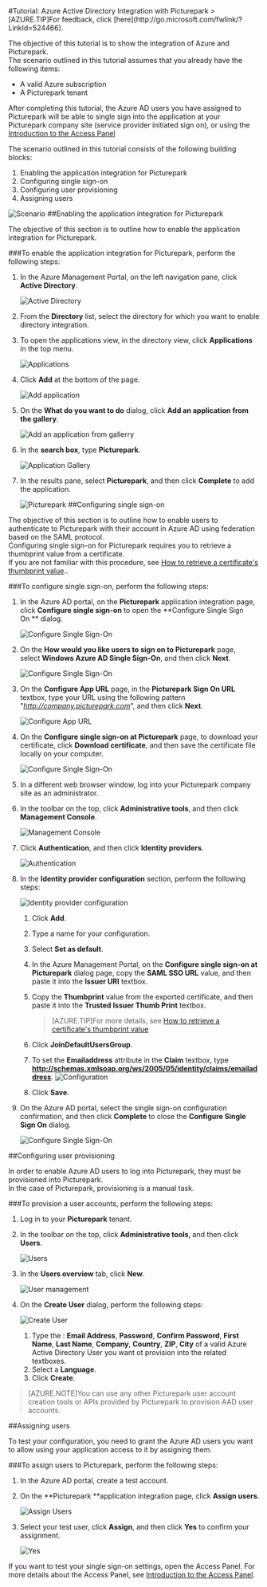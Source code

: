 <properties pageTitle="Tutorial: Azure Active Directory Integration with Picturepark | Windows Azure" description="Learn how to use Picturepark with Azure Active Directory to enable single sign-on, automated provisioning, and more!." services="active-directory" authors="MarkusVi"  documentationCenter="na" manager="stevenpo"/>
<tags
	ms.service="active-directory"
	ms.date="08/01/2015"
	wacn.date=""/>
#Tutorial: Azure Active Directory Integration with Picturepark
>[AZURE.TIP]For feedback, click [here](http://go.microsoft.com/fwlink/?LinkId=524466).
  
The objective of this tutorial is to show the integration of Azure and Picturepark.  
The scenario outlined in this tutorial assumes that you already have the following items:

-   A valid Azure subscription
-   A Picturepark tenant
  
After completing this tutorial, the Azure AD users you have assigned to Picturepark will be able to single sign into the application at your Picturepark company site (service provider initiated sign on), or using the [Introduction to the Access Panel](https://msdn.microsoft.com/zh-cn/library/dn308586)
  
The scenario outlined in this tutorial consists of the following building blocks:

1.  Enabling the application integration for Picturepark
2.  Configuring single sign-on
3.  Configuring user provisioning
4.  Assigning users

![Scenario](./media/active-directory-saas-picturepark-tutorial/IC795055.png "Scenario")
##Enabling the application integration for Picturepark
  
The objective of this section is to outline how to enable the application integration for Picturepark.

###To enable the application integration for Picturepark, perform the following steps:

1.  In the Azure Management Portal, on the left navigation pane, click **Active Directory**.

    ![Active Directory](./media/active-directory-saas-picturepark-tutorial/IC700993.png "Active Directory")

2.  From the **Directory** list, select the directory for which you want to enable directory integration.

3.  To open the applications view, in the directory view, click **Applications** in the top menu.

    ![Applications](./media/active-directory-saas-picturepark-tutorial/IC700994.png "Applications")

4.  Click **Add** at the bottom of the page.

    ![Add application](./media/active-directory-saas-picturepark-tutorial/IC749321.png "Add application")

5.  On the **What do you want to do** dialog, click **Add an application from the gallery**.

    ![Add an application from gallerry](./media/active-directory-saas-picturepark-tutorial/IC749322.png "Add an application from gallerry")

6.  In the **search box**, type **Picturepark**.

    ![Application Gallery](./media/active-directory-saas-picturepark-tutorial/IC795056.png "Application Gallery")

7.  In the results pane, select **Picturepark**, and then click **Complete** to add the application.

    ![Picturepark](./media/active-directory-saas-picturepark-tutorial/IC795057.png "Picturepark")
##Configuring single sign-on
  
The objective of this section is to outline how to enable users to authenticate to Picturepark with their account in Azure AD using federation based on the SAML protocol.  
Configuring single sign-on for Picturepark requires you to retrieve a thumbprint value from a certificate.  
If you are not familiar with this procedure, see [How to retrieve a certificate's thumbprint value](http://youtu.be/YKQF266SAxI)..

###To configure single sign-on, perform the following steps:

1.  In the Azure AD portal, on the **Picturepark** application integration page, click **Configure single sign-on** to open the **Configure Single Sign On ** dialog.

    ![Configure Single Sign-On](./media/active-directory-saas-picturepark-tutorial/IC795058.png "Configure Single Sign-On")

2.  On the **How would you like users to sign on to Picturepark** page, select **Windows Azure AD Single Sign-On**, and then click **Next**.

    ![Configure Single Sign-On](./media/active-directory-saas-picturepark-tutorial/IC795059.png "Configure Single Sign-On")

3.  On the **Configure App URL** page, in the **Picturepark Sign On URL** textbox, type your URL using the following pattern "*http://company.picturepark.com*", and then click **Next**.

    ![Configure App URL](./media/active-directory-saas-picturepark-tutorial/IC795060.png "Configure App URL")

4.  On the **Configure single sign-on at Picturepark** page, to download your certificate, click **Download certificate**, and then save the certificate file locally on your computer.

    ![Configure Single Sign-On](./media/active-directory-saas-picturepark-tutorial/IC795061.png "Configure Single Sign-On")

5.  In a different web browser window, log into your Picturepark company site as an administrator.

6.  In the toolbar on the top, click **Administrative tools**, and then click **Management Console**.

    ![Management Console](./media/active-directory-saas-picturepark-tutorial/IC795062.png "Management Console")

7.  Click **Authentication**, and then click **Identity providers**.

    ![Authentication](./media/active-directory-saas-picturepark-tutorial/IC795063.png "Authentication")

8.  In the **Identity provider configuration** section, perform the following steps:

    ![Identity provider configuration](./media/active-directory-saas-picturepark-tutorial/IC795064.png "Identity provider configuration")

    1.  Click **Add**.
    2.  Type a name for your configuration.
    3.  Select **Set as default**.
    4.  In the Azure Management Portal, on the **Configure single sign-on at Picturepark** dialog page, copy the **SAML SSO URL** value, and then paste it into the **Issuer URI** textbox.
    5.  Copy the **Thumbprint** value from the exported certificate, and then paste it into the **Trusted Issuer Thumb Print** textbox.  

        >[AZURE.TIP]For more details, see [How to retrieve a certificate's thumbprint value](http://youtu.be/YKQF266SAxI)

    6.  Click **JoinDefaultUsersGroup**.
    7.  To set the **Emailaddress** attribute in the **Claim** textbox, type **http://schemas.xmlsoap.org/ws/2005/05/identity/claims/emailaddress**.
        ![Configuration](./media/active-directory-saas-picturepark-tutorial/IC795065.png "Configuration")
    8.  Click **Save**.

9.  On the Azure AD portal, select the single sign-on configuration confirmation, and then click **Complete** to close the **Configure Single Sign On** dialog.

    ![Configure Single Sign-On](./media/active-directory-saas-picturepark-tutorial/IC795066.png "Configure Single Sign-On")

##Configuring user provisioning
  
In order to enable Azure AD users to log into Picturepark, they must be provisioned into Picturepark.  
In the case of Picturepark, provisioning is a manual task.

###To provision a user accounts, perform the following steps:

1.  Log in to your **Picturepark** tenant.

2.  In the toolbar on the top, click **Administrative tools**, and then click **Users**.

    ![Users](./media/active-directory-saas-picturepark-tutorial/IC795067.png "Users")

3.  In the **Users overview** tab, click **New**.

    ![User management](./media/active-directory-saas-picturepark-tutorial/IC795068.png "User management")

4.  On the **Create User** dialog, perform the following steps:

    ![Create User](./media/active-directory-saas-picturepark-tutorial/IC795069.png "Create User")

    1.  Type the : **Email Address**, **Password**, **Confirm Password**, **First Name**, **Last Name**, **Company**, **Country**, **ZIP**, **City** of a valid Azure Active Directory User you want ot provision into the related textboxes.
    2.  Select a **Language**.
    3.  Click **Create**.

>[AZURE.NOTE]You can use any other Picturepark user account creation tools or APIs provided by Picturepark to provision AAD user accounts.

##Assigning users
  
To test your configuration, you need to grant the Azure AD users you want to allow using your application access to it by assigning them.

###To assign users to Picturepark, perform the following steps:

1.  In the Azure AD portal, create a test account.

2.  On the **Picturepark **application integration page, click **Assign users**.

    ![Assign Users](./media/active-directory-saas-picturepark-tutorial/IC795070.png "Assign Users")

3.  Select your test user, click **Assign**, and then click **Yes** to confirm your assignment.

    ![Yes](./media/active-directory-saas-picturepark-tutorial/IC767830.png "Yes")
  
If you want to test your single sign-on settings, open the Access Panel. For more details about the Access Panel, see [Introduction to the Access Panel](https://msdn.microsoft.com/zh-cn/library/dn308586).